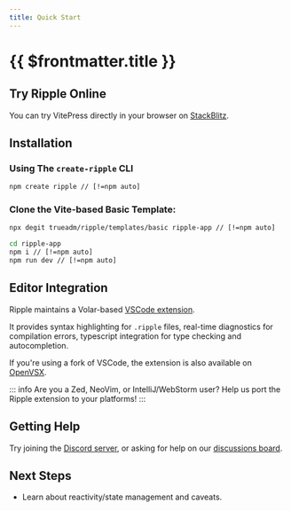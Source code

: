 ```yaml
---
title: Quick Start
---
```


# {{ $frontmatter.title }}

## Try Ripple Online
You can try VitePress directly in your browser on [StackBlitz](https://stackblitz.com/github/trueadm/ripple/tree/main/templates/basic).

## Installation

### Using The <Badge type="warning" text="Experimental" /> `create-ripple` CLI

```sh
npm create ripple // [!=npm auto]
```

### Clone the Vite-based Basic Template:
```sh
npx degit trueadm/ripple/templates/basic ripple-app // [!=npm auto]

cd ripple-app
npm i // [!=npm auto]
npm run dev // [!=npm auto]
```

## Editor Integration

Ripple maintains a Volar-based [VSCode extension](https://marketplace.visualstudio.com/items?itemName=ripplejs.ripple-vscode-plugin).

It provides syntax highlighting for `.ripple` files, real-time diagnostics for
compilation errors, typescript integration for type checking and autocompletion.

If you're using a fork of VSCode, the extension is also available on [OpenVSX](https://open-vsx.org/extension/ripplejs/ripple-vscode-plugin).

::: info Are you a Zed, NeoVim, or IntelliJ/WebStorm user?
Help us port the Ripple extension to your platforms!
:::

## Getting Help

Try joining the [Discord server](https://discord.gg/JBF2ySrh2W), or asking for
help on our [discussions board](https://github.com/trueadm/ripple/discussions).

## Next Steps

- Learn about reactivity/state management and caveats.
